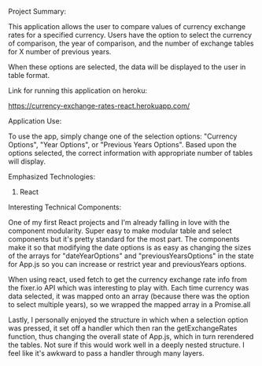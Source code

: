 Project Summary:

This application allows the user to compare values of currency exchange rates for a specified currency. Users have the option to select the currency of comparison, the year of comparison, and the number of exchange tables for X number of previous years.

When these options are selected, the data will be displayed to the user in table format.

Link for running this application on heroku:

https://currency-exchange-rates-react.herokuapp.com/

Application Use:

To use the app, simply change one of the selection options: "Currency Options", "Year Options", or "Previous Years Options". Based upon the options selected, the correct information with appropriate number of tables will display.


Emphasized Technologies:
  1. React

Interesting Technical Components:

One of my first React projects and I'm already falling in love with the component modularity. Super easy to make modular table and select components but it's pretty standard for the most part. The components make it so that modifying the date options is as easy as changing the sizes of the arrays for "dateYearOptions" and "previousYearsOptions" in the state for App.js so you can increase or restrict year and previousYears options.

When using react, used fetch to get the currency exchange rate info from the fixer.io API which was interesting to play with. Each time currency was data selected, it was mapped onto an array (because there was the option to select multiple years), so we wrapped the mapped array in a Promise.all

Lastly, I personally enjoyed the structure in which when a selection option was pressed, it set off a handler which then ran the getExchangeRates function, thus changing the overall state of App.js, which in turn rerendered the tables. Not sure if this would work well in a deeply nested structure. I feel like it's awkward to pass a handler through many layers.
